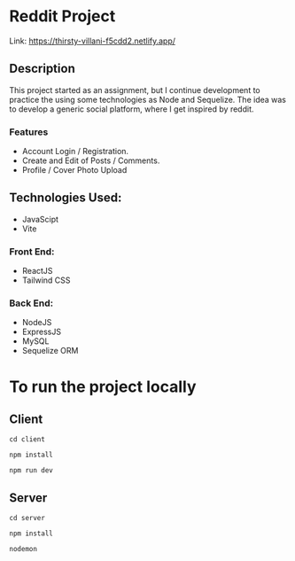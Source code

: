 # Reddit Project

Link: https://thirsty-villani-f5cdd2.netlify.app/

## Description

This project started as an assignment, but I continue development to practice the using some technologies as Node and Sequelize.
The idea was to develop a generic social platform, where I get inspired by reddit.

### Features

- Account Login / Registration.
- Create and Edit of Posts / Comments.
- Profile / Cover Photo Upload

## Technologies Used:

- JavaScipt
- Vite

### Front End:

- ReactJS
- Tailwind CSS

### Back End:

- NodeJS
- ExpressJS
- MySQL
- Sequelize ORM

# To run the project locally

## Client

    cd client

    npm install

    npm run dev

## Server

    cd server

    npm install

    nodemon
